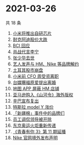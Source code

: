 # 2021-03-26

共 18 条

<!-- BEGIN ZHIHUSEARCH -->
<!-- 最后更新时间 Fri Mar 26 2021 12:08:02 GMT+0800 (China Standard Time) -->
1. [小米将推出自研芯片](https://www.zhihu.com/search?q=小米)
1. [耐克阿迪股价大跌](https://www.zhihu.com/search?q=耐克阿迪)
1. [BCI 回应](https://www.zhihu.com/search?q=bci)
1. [肖战代言李宁](https://www.zhihu.com/search?q=肖战)
1. [张少华去世](https://www.zhihu.com/search?q=张少华)
1. [艺人发声与 HM、Nike 等品牌解约](https://www.zhihu.com/search?q=明星解约)
1. [土耳其股市崩盘](https://www.zhihu.com/search?q=土耳其)
1. [小米前 CFO 周受资离职](https://www.zhihu.com/search?q=周受资)
1. [台媒曝福原爱提出离婚](https://www.zhihu.com/search?q=福原爱)
1. [地图 APP 屏蔽 HM 店铺](https://www.zhihu.com/search?q=百度地图)
1. [亚马逊购入《山河令》海外版权](https://www.zhihu.com/search?q=亚马逊)
1. [辛巴宣布复出](https://www.zhihu.com/search?q=辛巴)
1. [特斯拉 model Y 涨价](https://www.zhihu.com/search?q=特斯拉)
1. [「新疆棉」事件中的品牌们](https://www.zhihu.com/search?q=新疆棉)
1. [员工调侃领导被开除](https://www.zhihu.com/search?q=调侃领导)
1. [东京奥运火炬重新传递](https://www.zhihu.com/search?q=奥运会)
1. [《青春有你 3》第 11 期延播](https://www.zhihu.com/search?q=青春有你)
1. [Nike 官网境外发布声明](https://www.zhihu.com/search?q=Nike)
<!-- END ZHIHUSEARCH -->
